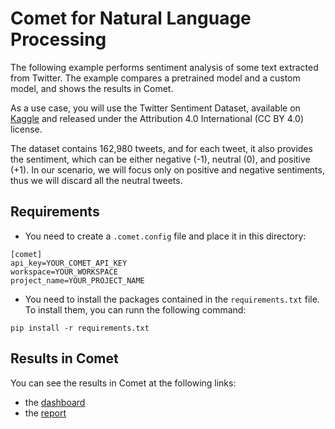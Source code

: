 # Comet for Natural Language Processing

The following example performs sentiment analysis of some text extracted from Twitter. The example compares a pretrained model and a custom model, and shows the results in Comet.

As a use case, you will use the Twitter Sentiment Dataset, available on [Kaggle](https://www.kaggle.com/datasets/saurabhshahane/twitter-sentiment-dataset?resource=download) and released under the Attribution 4.0 International (CC BY 4.0) license.

The dataset contains 162,980 tweets, and for each tweet, it also provides the sentiment, which can be either negative (-1), neutral (0), and positive (+1). In our scenario, we will focus only on positive and negative sentiments, thus we will discard all the neutral tweets.

## Requirements
* You need to create a `.comet.config` file and place it in this directory:
```
[comet]
api_key=YOUR_COMET_API_KEY
workspace=YOUR_WORKSPACE
project_name=YOUR_PROJECT_NAME
```
* You need to install the packages contained in the `requirements.txt` file. To install them, you can runn the following command:

```
pip install -r requirements.txt
```

## Results in Comet
You can see the results in Comet at the following links:
* the [dashboard](https://www.comet.ml/packt/spark-nlp/)
* the [report](https://www.comet.ml/packt/spark-nlp/reports/analysis-of-twitter-sentiment-using-two-models)